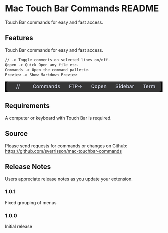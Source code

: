 # Mac Touch Bar Commands README

Touch Bar commands for easy and fast access.

## Features

Touch Bar commands for easy and fast access. 
```Term -> Toggle the built in terminal on/off.
// -> Toggle comments on selected lines on/off.
Qopen -> Quick Open any file etc.
Commands -> Open the command pallette.
Preview -> Show Markdown Preview
```

![Touch Bar with commands](https://github.com/sverrisson/mac-touchbar-commands/blob/master/src/images/TouchBarCommands.png?raw=true "Touch Bar with commands")

## Requirements

A computer or keyboard with Touch Bar is required.

## Source

Please send requests for commands or changes on Github: https://github.com/sverrisson/mac-touchbar-commands

## Release Notes

Users appreciate release notes as you update your extension.

### 1.0.1

Fixed grouping of menus

### 1.0.0

Initial release
